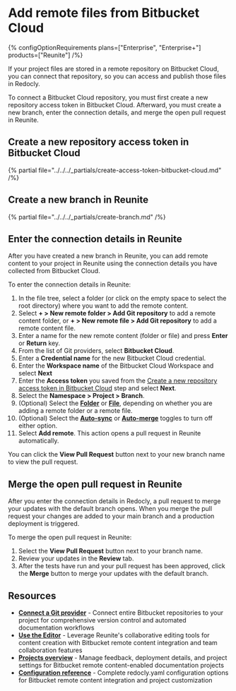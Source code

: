 # Add remote files from Bitbucket Cloud

{% configOptionRequirements plans=["Enterprise", "Enterprise+"] products=["Reunite"] /%}

If your project files are stored in a remote repository on Bitbucket Cloud, you can connect that repository, so you can access and publish those files in Redocly.

To connect a Bitbucket Cloud repository, you must first create a new repository access token in Bitbucket Cloud.
Afterward, you must create a new branch, enter the connection details, and merge the open pull request in Reunite.

## Create a new repository access token in Bitbucket Cloud

{% partial file="../../../_partials/create-access-token-bitbucket-cloud.md" /%}

## Create a new branch in Reunite

{% partial file="../../../_partials/create-branch.md" /%}

## Enter the connection details in Reunite

After you have created a new branch in Reunite, you can add remote content to your project in Reunite using the connection details you have collected from Bitbucket Cloud.

To enter the connection details in Reunite:

1. In the file tree, select a folder (or click on the empty space to select the root directory) where you want to add the remote content.
1. Select **+ > New remote folder > Add Git repository** to add a remote content folder, or **+ > New remote file > Add Git repository** to add a remote content file.
1. Enter a name for the new remote content (folder or file) and press **Enter** or **Return** key.
1. From the list of Git providers, select **Bitbucket Cloud**.
1. Enter a **Credential name** for the new Bitbucket Cloud credential.
1. Enter the **Workspace name** of the Bitbucket Cloud Workspace and select **Next**
1. Enter the **Access token** you saved from the [Create a new repository access token in Bitbucket Cloud](#create-a-new-repository-access-token-in-bitbucket-cloud) step and select **Next**.
1. Select the **Namespace > Project > Branch**.
1. (Optional) Select the [**Folder**](./remote-content.md#remote-contents-repository-folder) or [**File**](./remote-content.md#remote-contents-repository-file), depending on whether you are adding a remote folder or a remote file.
1. (Optional) Select the [**Auto-sync**](./remote-content.md#auto-sync-and-auto-merge) or [**Auto-merge**](./remote-content.md#auto-sync-and-auto-merge) toggles to turn off either option.
1. Select **Add remote**.
   This action opens a pull request in Reunite automatically.

You can click the **View Pull Request** button next to your new branch name to view the pull request.


## Merge the open pull request in Reunite

After you enter the connection details in Redocly, a pull request to merge your updates with the default branch opens.
When you merge the pull request your changes are added to your main branch and a production deployment is triggered.

To merge the open pull request in Reunite:

1. Select the **View Pull Request** button next to your branch name.
1. Review your updates in the **Review** tab.
1. After the tests have run and your pull request has been approved, click the **Merge** button to merge your updates with the default branch.

## Resources

- **[Connect a Git provider](../connect-git/connect-git-provider.md)** - Connect entire Bitbucket repositories to your project for comprehensive version control and automated documentation workflows
- **[Use the Editor](../use-editor.md)** - Leverage Reunite's collaborative editing tools for content creation with Bitbucket remote content integration and team collaboration features
- **[Projects overview](../projects.md)** - Manage feedback, deployment details, and project settings for Bitbucket remote content-enabled documentation projects
- **[Configuration reference](../../../config/index.md)** - Complete redocly.yaml configuration options for Bitbucket remote content integration and project customization
